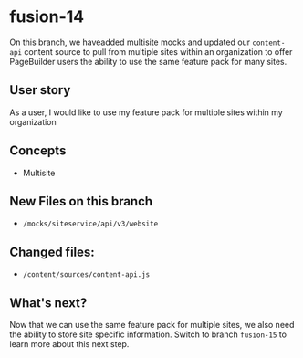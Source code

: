 # fusion-14

On this branch, we haveadded multisite mocks and updated our `content-api` content source to pull from multiple sites within an organization to offer PageBuilder users the ability to use the same feature pack for many sites.

## User story
As a user, I would like to use my feature pack for multiple sites within my organization

## Concepts
- Multisite

## New Files on this branch
-  `/mocks/siteservice/api/v3/website`

## Changed files:
- `/content/sources/content-api.js`

## What's next?
Now that we can use the same feature pack for multiple sites, we also need the ability to store site specific information. Switch to branch `fusion-15` to learn more about this next step.
